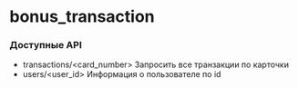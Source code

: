 # bonus_transaction


### Доступные API
- transactions/<card_number> Запросить все транзакции по карточки
- users/<user_id> Информация о пользователе по id